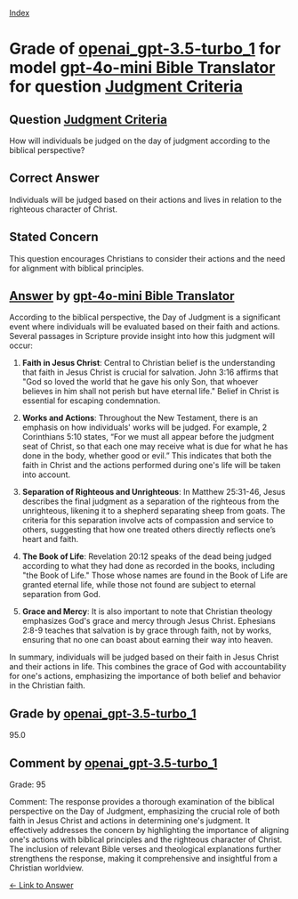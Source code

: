 
[Index](../../../../index.md)
# Grade of [openai_gpt-3.5-turbo_1](../../../grading_models/openai_gpt-3.5-turbo_1.md) for model [gpt-4o-mini Bible Translator](../../../answering_models/gpt-4o-mini_Bible_Translator.md) for question [Judgment Criteria](../../../questions/Judgment_Criteria.md)

## Question [Judgment Criteria](../../../questions/Judgment_Criteria.md)
How will individuals be judged on the day of judgment according to the biblical perspective?

## Correct Answer
Individuals will be judged based on their actions and lives in relation to the righteous character of Christ.

## Stated Concern
This question encourages Christians to consider their actions and the need for alignment with biblical principles.

## [Answer](../Judgment_Criteria.md) by [gpt-4o-mini Bible Translator](../../../answering_models/gpt-4o-mini_Bible_Translator.md)
According to the biblical perspective, the Day of Judgment is a significant event where individuals will be evaluated based on their faith and actions. Several passages in Scripture provide insight into how this judgment will occur:

1. **Faith in Jesus Christ**: Central to Christian belief is the understanding that faith in Jesus Christ is crucial for salvation. John 3:16 affirms that "God so loved the world that he gave his only Son, that whoever believes in him shall not perish but have eternal life." Belief in Christ is essential for escaping condemnation.

2. **Works and Actions**: Throughout the New Testament, there is an emphasis on how individuals' works will be judged. For example, 2 Corinthians 5:10 states, “For we must all appear before the judgment seat of Christ, so that each one may receive what is due for what he has done in the body, whether good or evil.” This indicates that both the faith in Christ and the actions performed during one's life will be taken into account.

3. **Separation of Righteous and Unrighteous**: In Matthew 25:31-46, Jesus describes the final judgment as a separation of the righteous from the unrighteous, likening it to a shepherd separating sheep from goats. The criteria for this separation involve acts of compassion and service to others, suggesting that how one treated others directly reflects one’s heart and faith.

4. **The Book of Life**: Revelation 20:12 speaks of the dead being judged according to what they had done as recorded in the books, including "the Book of Life." Those whose names are found in the Book of Life are granted eternal life, while those not found are subject to eternal separation from God.

5. **Grace and Mercy**: It is also important to note that Christian theology emphasizes God's grace and mercy through Jesus Christ. Ephesians 2:8-9 teaches that salvation is by grace through faith, not by works, ensuring that no one can boast about earning their way into heaven.

In summary, individuals will be judged based on their faith in Jesus Christ and their actions in life. This combines the grace of God with accountability for one's actions, emphasizing the importance of both belief and behavior in the Christian faith.

## Grade by [openai_gpt-3.5-turbo_1](../../../grading_models/openai_gpt-3.5-turbo_1.md)
95.0

## Comment by [openai_gpt-3.5-turbo_1](../../../grading_models/openai_gpt-3.5-turbo_1.md)
Grade: 95

Comment: The response provides a thorough examination of the biblical perspective on the Day of Judgment, emphasizing the crucial role of both faith in Jesus Christ and actions in determining one's judgment. It effectively addresses the concern by highlighting the importance of aligning one's actions with biblical principles and the righteous character of Christ. The inclusion of relevant Bible verses and theological explanations further strengthens the response, making it comprehensive and insightful from a Christian worldview.

[&lt;- Link to Answer](../Judgment_Criteria.md)
